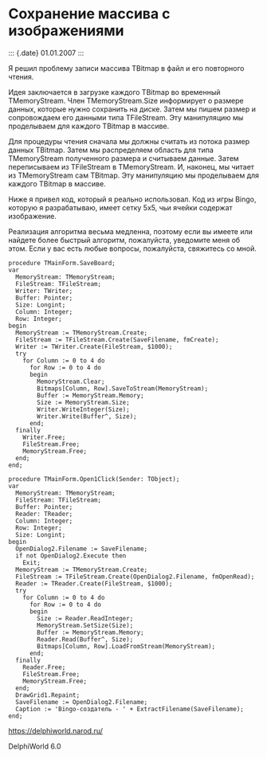 Сохранение массива c изображениями
==================================

::: {.date}
01.01.2007
:::

Я решил проблему записи массива TBitmap в файл и его повторного чтения.

Идея заключается в загрузке каждого TBitmap во временный TMemoryStream.
Член TMemoryStream.Size информирует о размере данных, которые нужно
сохранить на диске. Затем мы пишем размер и сопровождаем его данными
типа TFileStream. Эту манипуляцию мы проделываем для каждого TBitmap в
массиве.

Для процедуры чтения сначала мы должны считать из потока размер данных
TBitmap. Затем мы распределяем область для типа TMemoryStream
полученного размера и считываем данные. Затем переписываем из
TFileStream в TMemoryStream. И, наконец, мы читает из TMemoryStream сам
TBitmap. Эту манипуляцию мы проделываем для каждого TBitmap в массиве.

Ниже я привел код, который я реально использовал. Код из игры Bingo,
которую я разрабатываю, имеет сетку 5x5, чьи ячейки содержат
изображение.

Реализация алгоритма весьма медленна, поэтому если вы имеете или найдете
более быстрый алгоритм, пожалуйста, уведомите меня об этом. Если у вас
есть любые вопросы, пожалуйста, свяжитесь со мной.

    procedure TMainForm.SaveBoard;
    var
      MemoryStream: TMemoryStream;
      FileStream: TFileStream;
      Writer: TWriter;
      Buffer: Pointer;
      Size: Longint;
      Column: Integer;
      Row: Integer;
    begin
      MemoryStream := TMemoryStream.Create;
      FileStream := TFileStream.Create(SaveFilename, fmCreate);
      Writer := TWriter.Create(FileStream, $1000);
      try
        for Column := 0 to 4 do
          for Row := 0 to 4 do
          begin
            MemoryStream.Clear;
            Bitmaps[Column, Row].SaveToStream(MemoryStream);
            Buffer := MemoryStream.Memory;
            Size := MemoryStream.Size;
            Writer.WriteInteger(Size);
            Writer.Write(Buffer^, Size);
          end;
      finally
        Writer.Free;
        FileStream.Free;
        MemoryStream.Free;
      end;
    end;
     
    procedure TMainForm.Open1Click(Sender: TObject);
    var
      MemoryStream: TMemoryStream;
      FileStream: TFileStream;
      Buffer: Pointer;
      Reader: TReader;
      Column: Integer;
      Row: Integer;
      Size: Longint;
    begin
      OpenDialog2.Filename := SaveFilename;
      if not OpenDialog2.Execute then
        Exit;
      MemoryStream := TMemoryStream.Create;
      FileStream := TFileStream.Create(OpenDialog2.Filename, fmOpenRead);
      Reader := TReader.Create(FileStream, $1000);
      try
        for Column := 0 to 4 do
          for Row := 0 to 4 do
          begin
            Size := Reader.ReadInteger;
            MemoryStream.SetSize(Size);
            Buffer := MemoryStream.Memory;
            Reader.Read(Buffer^, Size);
            Bitmaps[Column, Row].LoadFromStream(MemoryStream);
          end;
      finally
        Reader.Free;
        FileStream.Free;
        MemoryStream.Free;
      end;
      DrawGrid1.Repaint;
      SaveFilename := OpenDialog2.Filename;
      Caption := 'Bingo-создатель - ' + ExtractFilename(SaveFilename);
    end;

<https://delphiworld.narod.ru/>

DelphiWorld 6.0
